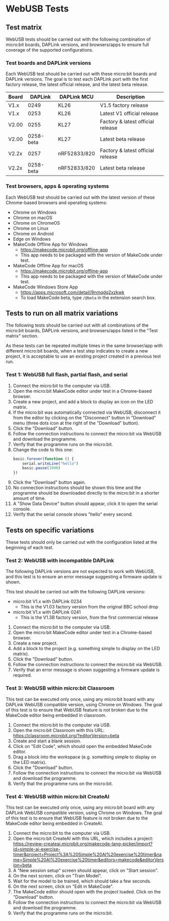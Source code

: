 # WebUSB Tests

## Test matrix

WebUSB tests should be carried out with the following combination of
micro:bit boards, DAPLink versions, and browsers/apps to ensure full coverage
of the supported configurations.

### Test boards and DAPLink versions

Each WebUSB test should be carried out with these micro:bit boards and
DAPLink versions.
The goal is to test each DAPLink port with the first factory release,
the latest official release, and the latest beta release.

| Board | DAPLink   | DAPLink MCU  | Description                       |
| ----- | --------- | ------------ | --------------------------------- |
| V1.x  | 0249      | KL26         | V1.5 factory release              |
| V1.x  | 0253      | KL26         | Latest V1 official release        |
| V2.00 | 0255      | KL27         | Factory & latest official release |
| V2.00 | 0258-beta | KL27         | Latest beta release               |
| V2.2x | 0257      | nRF52833/820 | Factory & latest official release |
| V2.2x | 0258-beta | nRF52833/820 | Latest beta release               |

### Test browsers, apps & operating systems

Each WebUSB test should be carried out with the latest version of these
Chrome-based browsers and operating systems:

- Chrome on Windows
- Chrome on macOS
- Chrome on ChromeOS
- Chrome on Linux
- Chrome on Android
- Edge on Windows
- MakeCode Offline App for Windows
    - https://makecode.microbit.org/offline-app
    - This app needs to be packaged with the version of MakeCode under test.
- MakeCode Offline App for macOS
    - https://makecode.microbit.org/offline-app
    - This app needs to be packaged with the version of MakeCode under test.
- MakeCode Windows Store App
    - https://apps.microsoft.com/detail/9nmqdq2xzkwk
    - To load MakeCode beta, type `/@beta` in the extension search box.

## Tests to run on all matrix variations

The following tests should be carried out with all combinations of the
micro:bit boards, DAPLink versions, and browsers/apps listed in the
"Test matrix" section.

As these tests can be repeated multiple times in the same browser/app with
different micro:bit boards, when a test step indicates to create a new project,
it is acceptable to use an existing project created in a previous test run.

### Test 1: WebUSB full flash, partial flash, and serial

1. Connect the micro:bit to the computer via USB.
2. Open the micro:bit MakeCode editor under test in a Chrome-based browser.
3. Create a new project, and add a block to display an icon on the LED matrix.
4. If the micro:bit was automatically connected via WebUSB, disconnect it from
   the editor by clicking on the "Disconnect" button in "Download" menu
   (three dots icon at the right of the "Download" button).
5. Click the "Download" button.
6. Follow the connection instructions to connect the micro:bit via WebUSB and
   download the programme.
7. Verify that the programme runs on the micro:bit.
8. Change the code to this one:
    ```javascript
    basic.forever(function () {
        serial.writeLine("hello")
        basic.pause(1000)
    })
    ```
9. Click the "Download" button again.
10. No connection instructions should be shown this time and the programme
    should be downloaded directly to the micro:bit in a shorter amount of time.
11. A "Show Data Device" button should appear, click it to open the serial
    console.
12. Verify that the serial console shows "hello" every second.

## Tests on specific variations

These tests should only be carried out with the configuration listed at the
beginning of each test.

### Test 2: WebUSB with incompatible DAPLink

The following DAPLink versions are not expected to work with WebUSB, and
this test is to ensure an error message suggesting a firmware update is shown.

This test should be carried out with the following DAPLink versions:
- micro:bit V1.x with DAPLink 0234
    - This is the V1.03 factory version from the original BBC school drop
- micro:bit V1.x with DAPLink 0241
    - This is the V1.3B factory version, from the first commercial release

1. Connect the micro:bit to the computer via USB.
2. Open the micro:bit MakeCode editor under test in a Chrome-based browser.
3. Create a new project.
4. Add a block to the project (e.g. something simple to display on the LED
   matrix).
5. Click the "Download" button.
6. Follow the connection instructions to connect the micro:bit via WebUSB.
7. Verify that an error message is shown suggesting a firmware update is
   required.

### Test 3: WebUSB within micro:bit Classroom

This test can be executed only once, using any micro:bit board with any
DAPLink WebUSB compatible version, using Chrome on Windows.
The goal of this test is to ensure that WebUSB feature is not broken due to
the MakeCode editor being embedded in classroom.

1. Connect the micro:bit to the computer via USB.
2. Open the micro:bit Classroom with this URL:
    https://classroom.microbit.org/?editorVersion=beta
3. Create and start a blank session.
4. Click on "Edit Code", which should open the embedded MakeCode editor.
5. Drag a block into the workspace (e.g. something simple to display on the LED
   matrix).
6. Click the "Download" button.
7. Follow the connection instructions to connect the micro:bit via WebUSB and
   download the programme.
8. Verify that the programme runs on the micro:bit.

### Test 4: WebUSB within micro:bit CreateAI

This test can be executed only once, using any micro:bit board with any
DAPLink WebUSB compatible version, using Chrome on Windows.
The goal of this test is to ensure that WebUSB feature is not broken due to
the MakeCode editor being embedded in CreateAI.

1. Connect the micro:bit to the computer via USB.
2. Open the micro:bit CreateAI with this URL, which includes a project:
     https://review-createai.microbit.org/makecode-lang-picker/import?id=simple-ai-exercise-timer&project=Project%3A%20Simple%20AI%20exercise%20timer&name=Simple%20AI%20exercise%20timer&editors=makecode&editorVersion=beta
3. A "New session setup" screen should appear, click on "Start session".
4. On the next screen, click on "Train Model".
5. Wait for the model to be trained, which should take a few seconds.
6. On the next screen, click on "Edit in MakeCode".
7. The MakeCode editor should open with the project loaded. Click on the
   "Download" button.
8. Follow the connection instructions to connect the micro:bit via WebUSB and
   download the programme.
9. Verify that the programme runs on the micro:bit.
